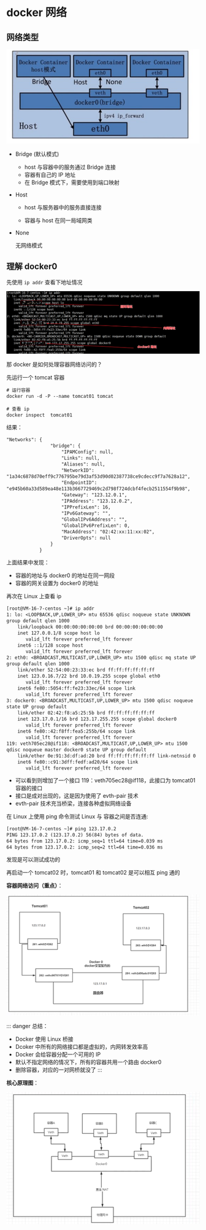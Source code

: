 # docker 网络

## 网络类型

![网络模式](images/网络模式.jpg)

+ Bridge (默认模式)

  + host 与容器中的服务通过 Bridge 连接
  + 容器有自己的 IP 地址
  + 在 Bridge 模式下，需要使用到端口映射

+ Host

  + host 与服务器中的服务直接连接

  + 容器与 host 在同一局域网类

+ None

  无网络模式

## 理解 docker0

先使用 `ip addr` 查看下地址情况

![docker](./images/net1.png)

那 docker 是如何处理容器网络访问的？

先运行一个 tomcat 容器

```shell script
# 运行容器
docker run -d -P --name tomcat01 tomcat

# 查看 ip
docker inspect  tomcat01
```
结果：
```shell script
"Networks": {
                "bridge": {
                    "IPAMConfig": null,
                    "Links": null,
                    "Aliases": null,
                    "NetworkID": "1a34c6878d70eff9c776795be79d3af53d90d02387738ce9cdecc9f7a7628a12",
                    "EndpointID": "e945b60a33d589ea48e113b3667729469c2d798f724dcbf4fecb2511554f9b98",
                    "Gateway": "123.12.0.1",
                    "IPAddress": "123.12.0.2",
                    "IPPrefixLen": 16,
                    "IPv6Gateway": "",
                    "GlobalIPv6Address": "",
                    "GlobalIPv6PrefixLen": 0,
                    "MacAddress": "02:42:xx:11:xx:02",
                    "DriverOpts": null
                }
            }
```
上面结果中发现：
+ 容器的地址与 docker0 的地址在同一网段
+ 容器的网关设置为 docker0 的地址

再次在 Linux 上查看 ip
```shell script
[root@VM-16-7-centos ~]# ip addr
1: lo: <LOOPBACK,UP,LOWER_UP> mtu 65536 qdisc noqueue state UNKNOWN group default qlen 1000
    link/loopback 00:00:00:00:00:00 brd 00:00:00:00:00:00
    inet 127.0.0.1/8 scope host lo
       valid_lft forever preferred_lft forever
    inet6 ::1/128 scope host 
       valid_lft forever preferred_lft forever
2: eth0: <BROADCAST,MULTICAST,UP,LOWER_UP> mtu 1500 qdisc mq state UP group default qlen 1000
    link/ether 52:54:00:23:33:ec brd ff:ff:ff:ff:ff:ff
    inet 123.0.16.7/22 brd 10.0.19.255 scope global eth0
       valid_lft forever preferred_lft forever
    inet6 fe80::5054:ff:fe23:33ec/64 scope link 
       valid_lft forever preferred_lft forever
3: docker0: <BROADCAST,MULTICAST,UP,LOWER_UP> mtu 1500 qdisc noqueue state UP group default 
    link/ether 02:42:f8:a5:25:5b brd ff:ff:ff:ff:ff:ff
    inet 123.17.0.1/16 brd 123.17.255.255 scope global docker0
       valid_lft forever preferred_lft forever
    inet6 fe80::42:f8ff:fea5:255b/64 scope link 
       valid_lft forever preferred_lft forever
119: veth705ec28@if118: <BROADCAST,MULTICAST,UP,LOWER_UP> mtu 1500 qdisc noqueue master docker0 state UP group default 
    link/ether 0e:91:3d:df:ad:20 brd ff:ff:ff:ff:ff:ff link-netnsid 0
    inet6 fe80::c91:3dff:fedf:ad20/64 scope link 
       valid_lft forever preferred_lft forever
```
+ 可以看到则增加了一个接口 119：veth705ec28@if118，此接口为 tomcat01 容器的接口
+ 接口是成对出现的，这是因为使用了 evth-pair 技术
+ evth-pair 技术充当桥梁，连接各种虚拟网络设备

在 Linux 上使用 ping 命令测试 Linux 与 容器之间是否连通:
```shell script
[root@VM-16-7-centos ~]# ping 123.17.0.2
PING 123.17.0.2 (123.17.0.2) 56(84) bytes of data.
64 bytes from 123.17.0.2: icmp_seq=1 ttl=64 time=0.039 ms
64 bytes from 123.17.0.2: icmp_seq=2 ttl=64 time=0.036 ms
```
发现是可以测试成功的

再启动一个 tomcat02 时，tomcat01 和 tomcat02 是可以相互 ping 通的

**容器网络访问（重点）**：

![docker](./images/net2.png)

::: danger 总结：
+ Docker 使用 Linux 桥接
+ Dcoker 中所有的网络接口都是虚拟的，内网转发效率高
+ Docker 会给容器分配一个可用的 IP 
+ 默认不指定网络的情况下，所有的容器共用一个路由 docker0
+ 删除容器，对应的一对网桥就没了
:::

**核心原理图**：

![docker](./images/net3.png)
